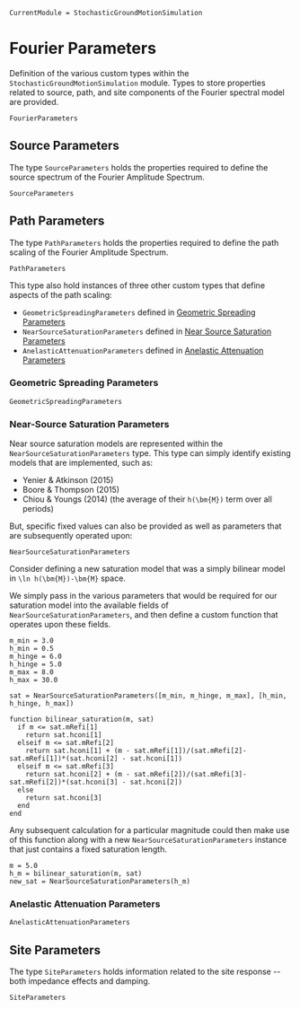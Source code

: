 ```@meta
CurrentModule = StochasticGroundMotionSimulation
```

# Fourier Parameters
Definition of the various custom types within the `StochasticGroundMotionSimulation` module.
Types to store properties related to source, path, and site components of the Fourier spectral model are provided.

```@docs
FourierParameters
```

## Source Parameters
The type `SourceParameters` holds the properties required to define the source spectrum of the Fourier Amplitude Spectrum.

```@docs
SourceParameters
```

## Path Parameters
The type `PathParameters` holds the properties required to define the path scaling of the Fourier Amplitude Spectrum.

```@docs
PathParameters
```

This type also hold instances of three other custom types that define aspects of the path scaling:
- `GeometricSpreadingParameters` defined in [Geometric Spreading Parameters](@ref)
- `NearSourceSaturationParameters` defined in [Near Source Saturation Parameters](@ref)
- `AnelasticAttenuationParameters` defined in [Anelastic Attenuation Parameters](@ref)

### Geometric Spreading Parameters

```@docs
GeometricSpreadingParameters
```

### Near-Source Saturation Parameters

Near source saturation models are represented within the `NearSourceSaturationParameters` type.
This type can simply identify existing models that are implemented, such as:
- Yenier & Atkinson (2015)
- Boore & Thompson (2015)
- Chiou & Youngs (2014) (the average of their ``h(\bm{M})`` term over all periods)

But, specific fixed values can also be provided as well as parameters that are subsequently operated upon:

```@docs
NearSourceSaturationParameters
```

Consider defining a new saturation model that was a simply bilinear model in ``\ln h(\bm{M})-\bm{M}`` space.

We simply pass in the various parameters that would be required for our saturation model into the available fields of `NearSourceSaturationParameters`, and then define a custom function that operates upon these fields.

```@example
m_min = 3.0
h_min = 0.5
m_hinge = 6.0
h_hinge = 5.0
m_max = 8.0
h_max = 30.0

sat = NearSourceSaturationParameters([m_min, m_hinge, m_max], [h_min, h_hinge, h_max])

function bilinear_saturation(m, sat)
  if m <= sat.mRefi[1]
    return sat.hconi[1]
  elseif m <= sat.mRefi[2]
    return sat.hconi[1] + (m - sat.mRefi[1])/(sat.mRefi[2]-sat.mRefi[1])*(sat.hconi[2] - sat.hconi[1])
  elseif m <= sat.mRefi[3]
    return sat.hconi[2] + (m - sat.mRefi[2])/(sat.mRefi[3]-sat.mRefi[2])*(sat.hconi[3] - sat.hconi[2])
  else
    return sat.hconi[3]
  end
end
```

Any subsequent calculation for a particular magnitude could then make use of this function along with a new `NearSourceSaturationParameters` instance that just contains a fixed saturation length.
```@example
m = 5.0
h_m = bilinear_saturation(m, sat)
new_sat = NearSourceSaturationParameters(h_m)
```


### Anelastic Attenuation Parameters

```@docs
AnelasticAttenuationParameters
```

## Site Parameters

The type `SiteParameters` holds information related to the site response -- both impedance effects and damping.

```@docs
SiteParameters
```

